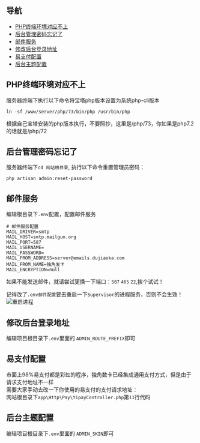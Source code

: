## 导航

- [PHP终端环境对应不上](#PHP终端环境对应不上)
- [后台管理密码忘记了](#后台管理密码忘记了)
- [邮件服务](#邮件服务)
- [修改后台登录地址](#修改后台登录地址)
- [易支付配置](#易支付配置)
- [后台主题配置](#后台主题配置)



## PHP终端环境对应不上
服务器终端下执行以下命令将宝塔php版本设置为系统php-cli版本 
```
ln -sf /www/server/php/73/bin/php /usr/bin/php
```
根据自己宝塔安装的php版本执行，不要照抄，这里是/php/73，你如果是php7.2的话就是/php/72

## 后台管理密码忘记了
服务器终端下`cd 网站根目录`, 执行以下命令重置管理员密码：    
```
php artisan admin:reset-password
```

## 邮件服务
编辑根目录下`.env`配置，配置邮件服务     
```
# 邮件服务配置
MAIL_DRIVER=smtp
MAIL_HOST=smtp.mailgun.org
MAIL_PORT=587
MAIL_USERNAME=
MAIL_PASSWORD=
MAIL_FROM_ADDRESS=server@emails.dujiaoka.com
MAIL_FROM_NAME=独角发卡
MAIL_ENCRYPTION=null
```
如果不能发送邮件，就请尝试更换一下端口：`587` `465` `22`,挨个试试！  

记得改了`.env邮件配置`要去重启一下`Supervisor`的进程服务，否则不会生效！   
![重启进程](https://i.loli.net/2020/04/08/jGDBz6L12rHguni.png)  


## 修改后台登录地址
编辑项目根目录下`.env`里面的 `ADMIN_ROUTE_PREFIX`即可

## 易支付配置
市面上98%易支付都是彩虹的程序，独角数卡已经集成通用支付方式，但是由于请求支付地址不一样   
需要大家手动去改一下你使用的易支付的支付请求地址：   
网站根目录下`app\Http\Pay\YipayController.php`第`11`行代码    


## 后台主题配置
编辑项目根目录下`.env`里面的 `ADMIN_SKIN`即可
